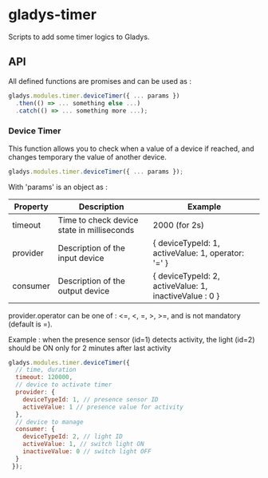 # gladys-timer
Scripts to add some timer logics to Gladys.

## API
All defined functions are promises and can be used as :
```javascript
gladys.modules.timer.deviceTimer({ ... params })
  .then(() => ... something else ...) 
  .catch(() => ... something more ...); 
```

### Device Timer
This function allows you to check when a value of a device if reached, and changes temporary the value of another device.

```javascript
gladys.modules.timer.deviceTimer({ ... params });
```

With 'params' is an object as :

| Property        | Description           | Example  |
| --- | --- | --- |
| timeout         | Time to check device state in milliseconds | 2000 (for 2s) |
| provider        | Description of the input device            | { deviceTypeId: 1, activeValue: 1, operator: '=' } |
| consumer        | Description of the output device           | { deviceTypeId: 2, activeValue: 1, inactiveValue : 0 } |

provider.operator can be one of : <=, <, =, >, >=, and is not mandatory (default is =).

Example : when the presence sensor (id=1) detects activity, the light (id=2) should be ON only for 2 minutes after last activity

```javascript
gladys.modules.timer.deviceTimer({
  // time, duration 
  timeout: 120000,
  // device to activate timer
  provider: {
    deviceTypeId: 1, // presence sensor ID
    activeValue: 1 // presence value for activity
  },
  // device to manage
  consumer: {
    deviceTypeId: 2, // light ID
    activeValue: 1, // switch light ON
    inactiveValue: 0 // switch light OFF
  }
 });
```
